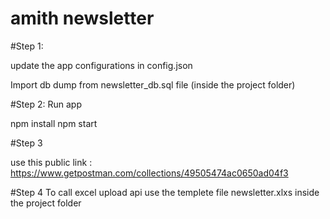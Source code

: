 # amith newsletter
#Step 1:
 
update the app configurations in config.json

Import db dump from newsletter_db.sql file (inside the project folder)

#Step 2: Run app

npm install
npm start


#Step 3 

use this public link : https://www.getpostman.com/collections/49505474ac0650ad04f3


#Step 4 
To call excel upload api use the templete file newsletter.xlxs inside the project folder
